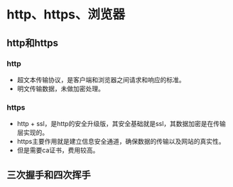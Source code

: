 # http、https、浏览器

## http和https

### http

+ 超文本传输协议，是客户端和浏览器之间请求和响应的标准。
+ 明文传输数据，未做加密处理。

### https

+ http + ssl，是http的安全升级版，其安全基础就是ssl，其数据加密是在传输层实现的。
+ https主要作用就是建立信息安全通道，确保数据的传输以及网站的真实性。
+ 但是需要ca证书，费用较高。

## 三次握手和四次挥手

